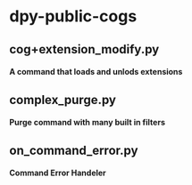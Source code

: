 # dpy-public-cogs
## cog+extension_modify.py
#### A command that loads and unlods extensions
## complex_purge.py
#### Purge command with many built in filters
## on_command_error.py
#### Command Error Handeler
